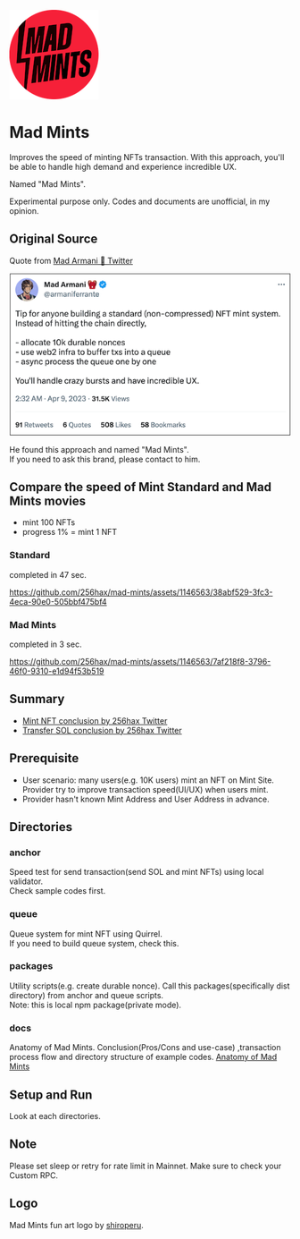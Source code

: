 ![Mad Mints Logo](https://github.com/256hax/mad-mints/blob/main/docs/logo/mad-mints-logo-160x160.png?raw=true)

# Mad Mints
Improves the speed of minting NFTs transaction. With this approach, you'll be able to handle high demand and experience incredible UX.  

Named "Mad Mints".  

Experimental purpose only. Codes and documents are unofficial, in my opinion.

## Original Source
Quote from [Mad Armani 🎒 Twitter](https://twitter.com/armaniferrante/status/1644755048436736001)

![Tweet](https://github.com/256hax/mad-mints/blob/main/docs/screenshot/armani-tweet.png?raw=true)

He found this approach and named "Mad Mints".  
If you need to ask this brand, please contact to him.

## Compare the speed of Mint Standard and Mad Mints movies
- mint 100 NFTs
- progress 1% = mint 1 NFT

### Standard
completed in 47 sec.  

https://github.com/256hax/mad-mints/assets/1146563/38abf529-3fc3-4eca-90e0-505bbf475bf4

### Mad Mints
completed in 3 sec.  

https://github.com/256hax/mad-mints/assets/1146563/7af218f8-3796-46f0-9310-e1d94f53b519

## Summary
- [Mint NFT conclusion by 256hax Twitter](https://twitter.com/256hax/status/1662963913078734850)
- [Transfer SOL conclusion by 256hax Twitter](https://twitter.com/256hax/status/1661189677406208001)

## Prerequisite
- User scenario: many users(e.g. 10K users) mint an NFT on Mint Site. Provider try to improve transaction speed(UI/UX) when users mint.
- Provider hasn't known Mint Address and User Address in advance.

## Directories
### anchor
Speed test for send transaction(send SOL and mint NFTs) using local validator.  
Check sample codes first.

### queue
Queue system for mint NFT using Quirrel.  
If you need to build queue system, check this.

### packages
Utility scripts(e.g. create durable nonce). Call this packages(specifically dist directory) from anchor and queue scripts.  
Note: this is local npm package(private mode).

### docs
Anatomy of Mad Mints. Conclusion(Pros/Cons and use-case) ,transaction process flow and directory structure of example codes.
[Anatomy of Mad Mints](https://docs.google.com/presentation/d/1BvufeTaRAwPXAxo14YeXZBOUKeqtacLpezLRgxDr_0s/edit?usp=sharing)

## Setup and Run
Look at each directories.

## Note
Please set sleep or retry for rate limit in Mainnet. Make sure to check your Custom RPC.

## Logo
Mad Mints fun art logo by [shiroperu](https://twitter.com/shiroperu).